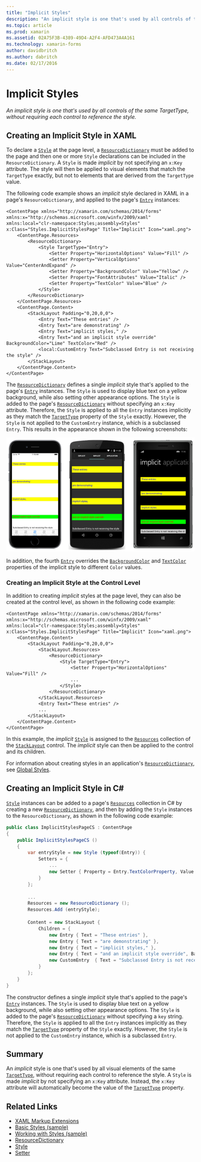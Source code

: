 ```yaml
---
title: "Implicit Styles"
description: "An implicit style is one that's used by all controls of the same TargetType, without requiring each control to reference the style."
ms.topic: article
ms.prod: xamarin
ms.assetid: 02A75F3B-4389-49D4-A2F4-AFD473A4A161
ms.technology: xamarin-forms
author: davidbritch
ms.author: dabritch
ms.date: 02/17/2016
---
```


# Implicit Styles

_An implicit style is one that's used by all controls of the same TargetType, without requiring each control to reference the style._

## Creating an Implicit Style in XAML

To declare a [`Style`](https://developer.xamarin.com/api/type/Xamarin.Forms.Style/) at the page level, a [`ResourceDictionary`](https://developer.xamarin.com/api/type/Xamarin.Forms.ResourceDictionary/) must be added to the page and then one or more `Style` declarations can be included in the `ResourceDictionary`. A `Style` is made *implicit* by not specifying an `x:Key` attribute. The style will then be applied to visual elements that match the `TargetType` exactly, but not to elements that are derived from the `TargetType` value.

The following code example shows an *implicit* style declared in XAML in a page's `ResourceDictionary`, and applied to the page's [`Entry`](https://developer.xamarin.com/api/type/Xamarin.Forms.Entry/) instances:

```xaml
<ContentPage xmlns="http://xamarin.com/schemas/2014/forms" xmlns:x="http://schemas.microsoft.com/winfx/2009/xaml" xmlns:local="clr-namespace:Styles;assembly=Styles" x:Class="Styles.ImplicitStylesPage" Title="Implicit" Icon="xaml.png">
	<ContentPage.Resources>
		<ResourceDictionary>
			<Style TargetType="Entry">
				<Setter Property="HorizontalOptions" Value="Fill" />
				<Setter Property="VerticalOptions" Value="CenterAndExpand" />
				<Setter Property="BackgroundColor" Value="Yellow" />
				<Setter Property="FontAttributes" Value="Italic" />
				<Setter Property="TextColor" Value="Blue" />
			</Style>
		</ResourceDictionary>
	</ContentPage.Resources>
	<ContentPage.Content>
		<StackLayout Padding="0,20,0,0">
			<Entry Text="These entries" />
			<Entry Text="are demonstrating" />
			<Entry Text="implicit styles," />
			<Entry Text="and an implicit style override" BackgroundColor="Lime" TextColor="Red" />
			<local:CustomEntry Text="Subclassed Entry is not receiving the style" />
		</StackLayout>
	</ContentPage.Content>
</ContentPage>
```

The [`ResourceDictionary`](https://developer.xamarin.com/api/type/Xamarin.Forms.ResourceDictionary/) defines a single *implicit* style that's applied to the page's [`Entry`](https://developer.xamarin.com/api/type/Xamarin.Forms.Entry/) instances. The `Style` is used to display blue text on a yellow background, while also setting other appearance options. The `Style` is added to the page's [`ResourceDictionary`](https://developer.xamarin.com/api/type/Xamarin.Forms.ResourceDictionary/) without specifying an `x:Key` attribute. Therefore, the `Style` is applied to all the `Entry` instances implicitly as they match the [`TargetType`](https://developer.xamarin.com/api/property/Xamarin.Forms.Style.TargetType/) property of the `Style` exactly. However, the `Style` is not applied to the `CustomEntry` instance, which is a subclassed `Entry`. This results in the appearance shown in the following screenshots:

[![](implicit-images/implicit-styles.png "Implicit Styles Example")](implicit-images/implicit-styles-large.png#lightbox "Implicit Styles Example")

In addition, the fourth [`Entry`](https://developer.xamarin.com/api/type/Xamarin.Forms.Entry/) overrides the [`BackgroundColor`](https://developer.xamarin.com/api/property/Xamarin.Forms.VisualElement.BackgroundColor/) and [`TextColor`](https://developer.xamarin.com/api/property/Xamarin.Forms.Entry.TextColor/) properties of the implicit style to different `Color` values.

### Creating an Implicit Style at the Control Level

In addition to creating *implicit* styles at the page level, they can also be created at the control level, as shown in the following code example:

```xaml
<ContentPage xmlns="http://xamarin.com/schemas/2014/forms" xmlns:x="http://schemas.microsoft.com/winfx/2009/xaml" xmlns:local="clr-namespace:Styles;assembly=Styles" x:Class="Styles.ImplicitStylesPage" Title="Implicit" Icon="xaml.png">
	<ContentPage.Content>
		<StackLayout Padding="0,20,0,0">
			<StackLayout.Resources>
				<ResourceDictionary>
					<Style TargetType="Entry">
						<Setter Property="HorizontalOptions" Value="Fill" />
						...
					</Style>
				</ResourceDictionary>
			</StackLayout.Resources>
			<Entry Text="These entries" />
			...
		</StackLayout>
	</ContentPage.Content>
</ContentPage>
```

In this example, the *implicit* [`Style`](https://developer.xamarin.com/api/type/Xamarin.Forms.Style/) is assigned to the [`Resources`](https://developer.xamarin.com/api/property/Xamarin.Forms.VisualElement.Resources/) collection of the [`StackLayout`](https://developer.xamarin.com/api/type/Xamarin.Forms.StackLayout/) control. The *implicit* style can then be applied to the control and its children.

For information about creating styles in an application's [`ResourceDictionary`](https://developer.xamarin.com/api/type/Xamarin.Forms.ResourceDictionary/), see [Global Styles](~/xamarin-forms/user-interface/styles/application.md).

## Creating an Implicit Style in C&#35;

[`Style`](https://developer.xamarin.com/api/type/Xamarin.Forms.Style/) instances can be added to a page's [`Resources`](https://developer.xamarin.com/api/property/Xamarin.Forms.VisualElement.Resources/) collection in C# by creating a new [`ResourceDictionary`](https://developer.xamarin.com/api/type/Xamarin.Forms.ResourceDictionary/), and then by adding the `Style` instances to the `ResourceDictionary`, as shown in the following code example:

```csharp
public class ImplicitStylesPageCS : ContentPage
{
	public ImplicitStylesPageCS ()
	{
		var entryStyle = new Style (typeof(Entry)) {
			Setters = {
				...
				new Setter { Property = Entry.TextColorProperty, Value = Color.Blue }
			}
		};

		...
		Resources = new ResourceDictionary ();
		Resources.Add (entryStyle);

		Content = new StackLayout {
			Children = {
				new Entry { Text = "These entries" },
				new Entry { Text = "are demonstrating" },
				new Entry { Text = "implicit styles," },
				new Entry { Text = "and an implicit style override", BackgroundColor = Color.Lime, TextColor = Color.Red },
				new CustomEntry  { Text = "Subclassed Entry is not receiving the style" }
			}
		};
	}
}
```

The constructor defines a single *implicit* style that's applied to the page's [`Entry`](https://developer.xamarin.com/api/type/Xamarin.Forms.Entry/) instances. The `Style` is used to display blue text on a yellow background, while also setting other appearance options. The `Style` is added to the page's [`ResourceDictionary`](https://developer.xamarin.com/api/type/Xamarin.Forms.ResourceDictionary/) without specifying a `key` string. Therefore, the `Style` is applied to all the `Entry` instances implicitly as they match the [`TargetType`](https://developer.xamarin.com/api/property/Xamarin.Forms.Style.TargetType/) property of the `Style` exactly. However, the `Style` is not applied to the `CustomEntry` instance, which is a subclassed `Entry`.

## Summary

An *implicit* style is one that's used by all visual elements of the same [`TargetType`](https://developer.xamarin.com/api/property/Xamarin.Forms.Style.TargetType/), without requiring each control to reference the style. A `Style` is made *implicit* by not specifying an `x:Key` attribute. Instead, the `x:Key` attribute will automatically become the value of the [`TargetType`](https://developer.xamarin.com/api/property/Xamarin.Forms.Style.TargetType/) property.



## Related Links

- [XAML Markup Extensions](~/xamarin-forms/xaml/xaml-basics/xaml-markup-extensions.md)
- [Basic Styles (sample)](https://developer.xamarin.com/samples/xamarin-forms/UserInterface/Styles/BasicStyles/)
- [Working with Styles (sample)](https://developer.xamarin.com/samples/xamarin-forms/WorkingWithStyles/)
- [ResourceDictionary](https://developer.xamarin.com/api/type/Xamarin.Forms.ResourceDictionary/)
- [Style](https://developer.xamarin.com/api/type/Xamarin.Forms.Style/)
- [Setter](https://developer.xamarin.com/api/type/Xamarin.Forms.Setter/)

